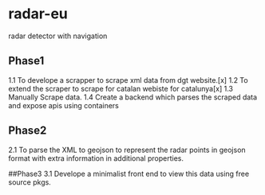 # radar-eu
radar detector with navigation

## Phase1
1.1 To develope a scrapper to scrape xml data from dgt website.[x]
1.2 To extend the scraper to scrape for catalan webiste for catalunya[x]
1.3 Manually Scrape data.
1.4 Create a backend which parses the scraped data and expose apis using containers


## Phase2
2.1 To parse the XML to geojson to represent the radar points in geojson format 
with extra information in additional properties.


##Phase3 
3.1 Develope a minimalist front end to view this data using free source pkgs.
